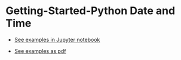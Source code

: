 # Getting-Started-Python Date and Time

- [See examples in Jupyter notebook](https://github.com/tribp/Getting-Started-Python-Date-and-Time-/blob/master/Jupyter_notebooks/Python_Date_and_Time_Dateutils.ipynb)

- [See examples as pdf](https://github.com/tribp/Getting-Started-Python-Date-and-Time-/blob/master/Python_Date_and_Time_Dateutils.pdf)
